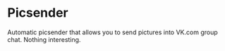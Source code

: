# Picsender
Automatic picsender that allows you to send pictures into VK.com group chat. Nothing interesting.
